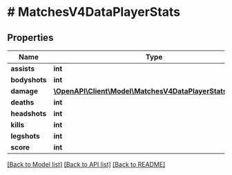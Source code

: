 # # MatchesV4DataPlayerStats

## Properties

Name | Type | Description | Notes
------------ | ------------- | ------------- | -------------
**assists** | **int** |  |
**bodyshots** | **int** |  |
**damage** | [**\OpenAPI\Client\Model\MatchesV4DataPlayerStatsDamage**](MatchesV4DataPlayerStatsDamage.md) |  |
**deaths** | **int** |  |
**headshots** | **int** |  |
**kills** | **int** |  |
**legshots** | **int** |  |
**score** | **int** |  |

[[Back to Model list]](../../README.md#models) [[Back to API list]](../../README.md#endpoints) [[Back to README]](../../README.md)
